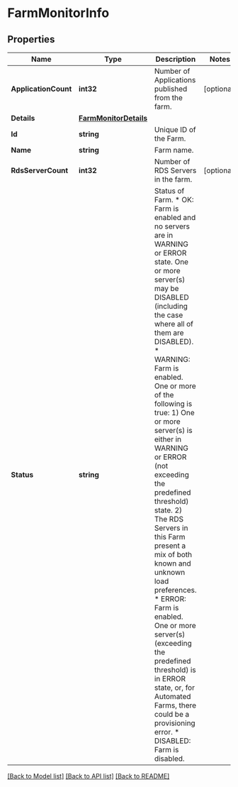 # FarmMonitorInfo

## Properties

Name | Type | Description | Notes
------------ | ------------- | ------------- | -------------
**ApplicationCount** | **int32** | Number of Applications published from the farm. | [optional] 
**Details** | [**FarmMonitorDetails**](FarmMonitorDetails.md) |  | 
**Id** | **string** | Unique ID of the Farm. | 
**Name** | **string** | Farm name. | 
**RdsServerCount** | **int32** | Number of RDS Servers in the farm. | [optional] 
**Status** | **string** | Status of Farm. * OK: Farm is enabled and no servers are in WARNING or ERROR state. One or more server(s) may be DISABLED (including the case where all of them are DISABLED). * WARNING: Farm is enabled. One or more of the following is true: 1) One or more server(s) is either in WARNING or ERROR (not exceeding the predefined threshold) state. 2) The RDS Servers in this Farm present a mix of both known and unknown load preferences. * ERROR: Farm is enabled. One or more server(s) (exceeding the predefined threshold) is in ERROR state, or, for Automated Farms, there could be a provisioning error. * DISABLED: Farm is disabled. | 

[[Back to Model list]](../README.md#documentation-for-models) [[Back to API list]](../README.md#documentation-for-api-endpoints) [[Back to README]](../README.md)


